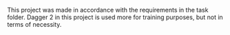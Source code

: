 This project was made in accordance with the requirements in the task folder. 
Dagger 2 in this project is used more for training purposes, but not in terms of necessity.
